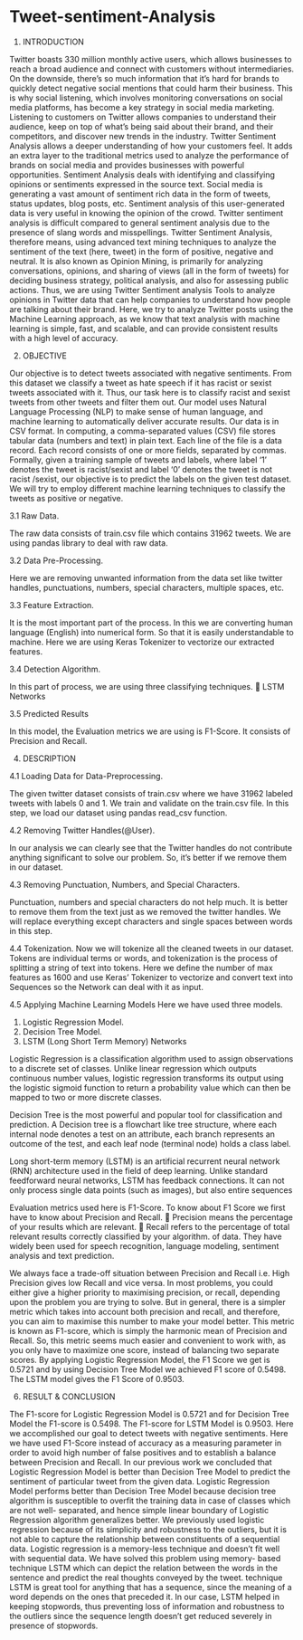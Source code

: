 # Tweet-sentiment-Analysis
1. INTRODUCTION

Twitter boasts 330 million monthly active users, which allows businesses to reach a broad audience and connect
with customers without intermediaries. On the downside, there’s so much information that it’s hard for brands
to quickly detect negative social mentions that could harm their business. This is why social listening, which
involves monitoring conversations on social media platforms, has become a key strategy in social media
marketing. Listening to customers on Twitter allows companies to understand their audience, keep on top of
what’s being said about their brand, and their competitors, and discover new trends in the industry. Twitter
Sentiment Analysis allows a deeper understanding of how your customers feel. It adds an extra layer to the
traditional metrics used to analyze the performance of brands on social media and provides businesses with
powerful opportunities.
Sentiment Analysis deals with identifying and classifying opinions or sentiments expressed in the source text.
Social media is generating a vast amount of sentiment rich data in the form of tweets, status updates, blog posts,
etc. Sentiment analysis of this user-generated data is very useful in knowing the opinion of the crowd. Twitter
sentiment analysis is difficult compared to general sentiment analysis due to the presence of slang words and
misspellings.
Twitter Sentiment Analysis, therefore means, using advanced text mining techniques to analyze the sentiment
of the text (here, tweet) in the form of positive, negative and neutral. It is also known as Opinion Mining, is
primarily for analyzing conversations, opinions, and sharing of views (all in the form of tweets) for deciding
business strategy, political analysis, and also for assessing public actions. Thus, we are using Twitter Sentiment
analysis Tools to analyze opinions in Twitter data that can help companies to understand how people are talking
about their brand. Here, we try to analyze Twitter posts using the Machine Learning approach, as we know that
text analysis with machine learning is simple, fast, and scalable, and can provide consistent results with a high
level of accuracy.

2. OBJECTIVE

Our objective is to detect tweets associated with negative sentiments. From this dataset we classify a tweet as
hate speech if it has racist or sexist tweets associated with it. Thus, our task here is to classify racist and sexist
tweets from other tweets and filter them out. Our model uses Natural Language Processing (NLP) to make
sense of human language, and machine learning to automatically deliver accurate results. Our data is in CSV
format. In computing, a comma-separated values (CSV) file stores tabular data (numbers and text) in plain text.
Each line of the file is a data record. Each record consists of one or more fields, separated by commas.
Formally, given a training sample of tweets and labels, where label ‘1’ denotes the tweet is racist/sexist and
label ‘0’ denotes the tweet is not racist /sexist, our objective is to predict the labels on the given test dataset. We
will try to employ different machine learning techniques to classify the tweets as positive or negative.

3.1 Raw Data.

The raw data consists of train.csv file which contains 31962 tweets. We are using pandas library to deal
with raw data.

3.2 Data Pre-Processing.

Here we are removing unwanted information from the data set like twitter handles, punctuations,
numbers, special characters, multiple spaces, etc.

3.3 Feature Extraction.

It is the most important part of the process. In this we are converting human language (English) into
numerical form. So that it is easily understandable to machine. Here we are using Keras Tokenizer to
vectorize our extracted features.

3.4 Detection Algorithm.

In this part of process, we are using three classifying techniques.
 LSTM Networks

3.5 Predicted Results

In this model, the Evaluation metrics we are using is F1-Score. It consists of Precision and Recall.

4. DESCRIPTION

4.1 Loading Data for Data-Preprocessing.

The given twitter dataset consists of train.csv where we have 31962 labeled tweets with labels 0 and 1. We
train and validate on the train.csv file.
In this step, we load our dataset using pandas read_csv function.

4.2 Removing Twitter Handles(@User).

In our analysis we can clearly see that the Twitter handles do not contribute anything significant to solve our
problem. So, it’s better if we remove them in our dataset.

4.3 Removing Punctuation, Numbers, and Special Characters.

Punctuation, numbers and special characters do not help much. It is better to remove them from the text just
as we removed the twitter handles. We will replace everything except characters and single spaces between
words in this step.

4.4 Tokenization.
Now we will tokenize all the cleaned tweets in our dataset. Tokens are individual terms or words, and
tokenization is the process of splitting a string of text into tokens. Here we define the number of max features
as 1600 and use Keras’ Tokenizer to vectorize and convert text into Sequences so the Network can deal with
it as input.

4.5 Applying Machine Learning Models
Here we have used three models.
1. Logistic Regression Model.
2. Decision Tree Model.
3. LSTM (Long Short Term Memory) Networks

Logistic Regression is a classification algorithm used to assign observations to a discrete set of
classes. Unlike linear regression which outputs continuous number values, logistic regression
transforms its output using the logistic sigmoid function to return a probability value which can then
be mapped to two or more discrete classes.

Decision Tree is the most powerful and popular tool for classification and prediction. A Decision
tree is a flowchart like tree structure, where each internal node denotes a test on an attribute, each
branch represents an outcome of the test, and each leaf node (terminal node) holds a class label.

Long short-term memory (LSTM) is an artificial recurrent neural network (RNN) architecture used
in the field of deep learning. Unlike standard feedforward neural networks, LSTM has feedback
connections. It can not only process single data points (such as images), but also entire sequences

Evaluation metrics used here is F1-Score.
To know about F1 Score we first have to know about Precision and Recall.
 Precision means the percentage of your results which are relevant.
 Recall refers to the percentage of total relevant results correctly classified by your algorithm.
of data. They have widely been used for speech recognition, language modeling, sentiment
analysis and text prediction.

We always face a trade-off situation between Precision and Recall i.e. High Precision gives low Recall and
vice versa.
In most problems, you could either give a higher priority to maximising precision, or recall, depending upon
the problem you are trying to solve. But in general, there is a simpler metric which takes into account both
precision and recall, and therefore, you can aim to maximise this number to make your model better. This
metric is known as F1-score, which is simply the harmonic mean of Precision and Recall.
So, this metric seems much easier and convenient to work with, as you only have to maximize one score,
instead of balancing two separate scores.
By applying Logistic Regression Model, the F1 Score we get is 0.5721 and by using Decision Tree Model we
achieved F1 score of 0.5498. The LSTM model gives the F1 Score of 0.9503.

6. RESULT & CONCLUSION

The F1-score for Logistic Regression Model is 0.5721 and for Decision Tree Model the F1-score is 0.5498.
The F1-score for LSTM Model is 0.9503. Here we accomplished our goal to detect tweets with negative
sentiments. Here we have used F1-Score instead of accuracy as a measuring parameter in order to avoid high
number of false positives and to establish a balance between Precision and Recall.
In our previous work we concluded that Logistic Regression Model is better than Decision Tree Model to
predict the sentiment of particular tweet from the given data. Logistic Regression Model performs better than
Decision Tree Model because decision tree algorithm is susceptible to overfit the training data in case of
classes which are not well- separated, and hence simple linear boundary of Logistic Regression algorithm
generalizes better.
We previously used logistic regression because of its simplicity and robustness to the outliers, but it is not able
to capture the relationship between constituents of a sequential data. Logistic regression is a memory-less
technique and doesn’t fit well with sequential data. We have solved this problem using memory- based
technique LSTM which can depict the relation between the words in the sentence and predict the real thoughts
conveyed by the tweet. technique LSTM is great tool for anything that has a sequence, since the meaning of a
word depends on the ones that preceded it. In our case, LSTM helped in keeping stopwords, thus preventing
loss of information and robustness to the outliers since the sequence length doesn’t get reduced severely in
presence of stopwords.
